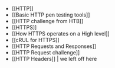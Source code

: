 - [[HTTP]]
- [[Basic HTTP pen testing tools]]
- [[HTTP challenge from HTB]]
- [[HTTPS]]
- [[How HTTPS operates on a High level]]
- [[cRUL for HTTPS]]
- [[HTTP Requests and Responses]]
- [[HTTP Request challenge]]
- [[HTTP Headers]] | we left off here 
